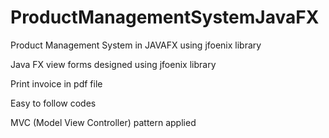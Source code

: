 # ProductManagementSystemJavaFX
Product Management System in JAVAFX using jfoenix library

Java FX view forms designed using jfoenix library

Print invoice in pdf file 

Easy to follow codes

MVC (Model View Controller) pattern applied
